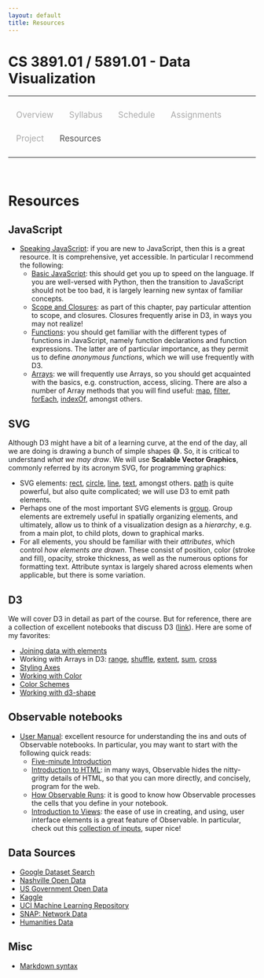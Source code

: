 ```yaml
---
layout: default
title: Resources
---
```


<style>
.topnav {
  overflow: hidden;
  background-color: #fdfdfd;
}

.topnav a {
  float: left;
  color: #aaaaaa;
  text-align: center;
  padding: 14px 16px;
  text-decoration: none;
  font-size: 17px;
}

.topnav a:hover {
  color: #555555;
}

.topnav a.active {
  color: #555555;
}
</style>

# CS 3891.01 / 5891.01 - Data Visualization

---

<div class='topnav'>
  <a href="/teaching/vis/spring2022">Overview</a>
  <a href="/teaching/vis/spring2022/syllabus">Syllabus</a>
  <a href="/teaching/vis/spring2022/schedule">Schedule</a>
  <a href="/teaching/vis/spring2022/assignments">Assignments</a>
  <a href="/teaching/vis/spring2022/project">Project</a>
  <a class='active' href="/teaching/vis/spring2022/resources">Resources</a>
</div>

---

<br>

# Resources

## JavaScript

* [Speaking JavaScript](http://speakingjs.com/es5/index.html): if you are new to JavaScript, then this is a great resource. It is comprehensive, yet accessible. In particular I recommend the following:
	* [Basic JavaScript](http://speakingjs.com/es5/ch01.html): this should get you up to speed on the language. If you are well-versed with Python, then the transition to JavaScript should not be too bad, it is largely learning new syntax of familiar concepts.
	* [Scope and Closures](http://speakingjs.com/es5/ch01.html#basic_var_scope_and_closures): as part of this chapter, pay particular attention to scope, and closures. Closures frequently arise in D3, in ways you may not realize!
	* [Functions](http://speakingjs.com/es5/ch15.html): you should get familiar with the different types of functions in JavaScript, namely function declarations and function expressions. The latter are of particular importance, as they permit us to define _anonymous functions_, which we will use frequently with D3.
	* [Arrays](http://speakingjs.com/es5/ch18.html): we will frequently use Arrays, so you should get acquainted with the basics, e.g. construction, access, slicing. There are also a number of Array methods that you will find useful: [map](https://developer.mozilla.org/en-US/docs/Web/JavaScript/Reference/Global_Objects/Array/map), [filter](https://developer.mozilla.org/en-US/docs/Web/JavaScript/Reference/Global_Objects/Array/filter), [forEach](https://developer.mozilla.org/en-US/docs/Web/JavaScript/Reference/Global_Objects/Array/forEach), [indexOf](https://developer.mozilla.org/en-US/docs/Web/JavaScript/Reference/Global_Objects/Array/indexOf), amongst others.

## SVG

Although D3 might have a bit of a learning curve, at the end of the day, all we are doing is drawing a bunch of simple shapes :sweat_smile:. So, it is critical to understand _what we may draw_. We will use **Scalable Vector Graphics**, commonly referred by its acronym SVG, for programming graphics:
* SVG elements: [rect](https://developer.mozilla.org/en-US/docs/Web/SVG/Element/rect), [circle](https://developer.mozilla.org/en-US/docs/Web/SVG/Element/circle), [line](https://developer.mozilla.org/en-US/docs/Web/SVG/Element/line), [text](https://developer.mozilla.org/en-US/docs/Web/SVG/Element/text), amongst others. [path](https://developer.mozilla.org/en-US/docs/Web/SVG/Element/path) is quite powerful, but also quite complicated; we will use D3 to emit path elements.
* Perhaps one of the most important SVG elements is [group](https://developer.mozilla.org/en-US/docs/Web/SVG/Element/g). Group elements are extremely useful in spatially organizing elements, and ultimately, allow us to think of a visualization design as a _hierarchy_, e.g. from a main plot, to child plots, down to graphical marks.
* For all elements, you should be familiar with their _attributes_, which control _how elements are drawn_. These consist of position, color (stroke and fill), opacity, stroke thickness, as well as the numerous options for formatting text. Attribute syntax is largely shared across elements when applicable, but there is some variation.

## D3

We will cover D3 in detail as part of the course. But for reference, there are a collection of excellent notebooks that discuss D3 ([link](https://observablehq.com/@d3)). Here are some of my favorites:

* [Joining data with elements](https://observablehq.com/@d3/selection-join)
* Working with Arrays in D3: [range](https://observablehq.com/@d3/d3-range?collection=@d3/d3-array), [shuffle](https://observablehq.com/@d3/d3-shuffle?collection=@d3/d3-array), [extent](https://observablehq.com/@d3/d3-extent), [sum](https://observablehq.com/@d3/d3-sum?collection=@d3/d3-array), [cross](https://observablehq.com/@d3/d3-cross?collection=@d3/d3-array)
* [Styling Axes](https://observablehq.com/@d3/styled-axes?collection=@d3/d3-axis)
* [Working with Color](https://observablehq.com/@d3/working-with-color?collection=@d3/d3-color)
* [Color Schemes](https://observablehq.com/@d3/color-schemes?collection=@d3/d3-scale-chromatic)
* [Working with d3-shape](https://observablehq.com/@d3/multi-line-chart?collection=@d3/d3-shape)

## Observable notebooks

* [User Manual](https://observablehq.com/@observablehq/user-manual): excellent resource for understanding the ins and outs of Observable notebooks. In particular, you may want to start with the following quick reads:
	* [Five-minute Introduction](https://observablehq.com/@observablehq/five-minute-introduction)
	* [Introduction to HTML](https://observablehq.com/@observablehq/introduction-to-html): in many ways, Observable hides the nitty-gritty details of HTML, so that you can more directly, and concisely, program for the web.
	* [How Observable Runs](https://observablehq.com/@observablehq/how-observable-runs): it is good to know how Observable processes the cells that you define in your notebook.
	* [Introduction to Views](https://observablehq.com/@observablehq/introduction-to-views): the ease of use in creating, and using, user interface elements is a great feature of Observable. In particular, check out this [collection of inputs](https://observablehq.com/@observablehq/inputs), super nice!

## Data Sources

* [Google Dataset Search](https://toolbox.google.com/datasetsearch)
* [Nashville Open Data](https://data.nashville.gov/)
* [US Government Open Data](https://www.data.gov/)
* [Kaggle](https://www.kaggle.com/)
* [UCI Machine Learning Repository](https://archive.ics.uci.edu/ml/index.php)
* [SNAP: Network Data](https://snap.stanford.edu/data/)
* [Humanities Data](https://humanitiesdata.com/)

## Misc

* [Markdown syntax](https://help.github.com/en/github/writing-on-github/basic-writing-and-formatting-syntax)
